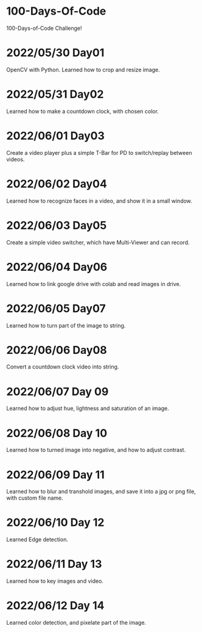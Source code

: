 # 100-Days-Of-Code

100-Days-of-Code Challenge!

# 2022/05/30 Day01

OpenCV with Python. 
Learned how to crop and resize image.

# 2022/05/31 Day02

Learned how to make a countdown clock, with chosen color.

# 2022/06/01 Day03

Create a video player plus a simple T-Bar for PD to switch/replay between videos. 

# 2022/06/02 Day04

Learned how to recognize faces in a video, and show it in a small window.

# 2022/06/03 Day05

Create a simple video switcher, which have Multi-Viewer and can record.

# 2022/06/04 Day06

Learned how to link google drive with colab and read images in drive.

# 2022/06/05 Day07

Learned how to turn part of the image to string.

# 2022/06/06 Day08

Convert a countdown clock video into string.

# 2022/06/07 Day 09

Learned how to adjust hue, lightness and saturation of an image.

# 2022/06/08 Day 10

Learned how to turned image into negative, and how to adjust contrast.

# 2022/06/09 Day 11

Learned how to blur and transhold images, and save it into a jpg or png file, with custom file name.

# 2022/06/10 Day 12

Learned Edge detection.

# 2022/06/11 Day 13

Learned how to key images and video.

# 2022/06/12 Day 14

Learned color detection, and pixelate part of the image.
